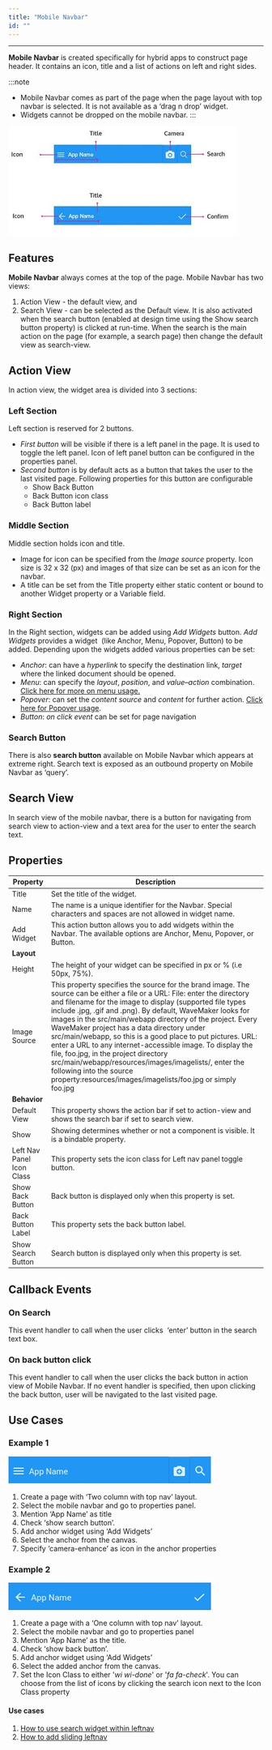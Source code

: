 ```yaml
---
title: "Mobile Navbar"
id: ""
---
```

---

**Mobile Navbar** is created specifically for hybrid apps to construct page header. It contains an icon, title and a list of actions on left and right sides.

:::note
- Mobile Navbar comes as part of the page when the page layout with top navbar is selected. It is not available as a ‘drag n drop’ widget.
- Widgets cannot be dropped on the mobile navbar.
:::

[![](/learn/assets/Navbar_struct.jpg)](/learn/assets/Navbar_struct.jpg)

## Features

**Mobile Navbar** always comes at the top of the page. Mobile Navbar has two views:

1. Action View - the default view, and
2. Search View - can be selected as the Default view. It is also activated when the search button (enabled at design time using the Show search button property) is clicked at run-time. When the search is the main action on the page (for example, a search page) then change the default view as search-view.

## Action View

In action view, the widget area is divided into 3 sections:

### Left Section
Left section is reserved for 2 buttons.
- _First button_ will be visible if there is a left panel in the page. It is used to toggle the left panel. Icon of left panel button can be configured in the properties panel.
- _Second button_ is by default acts as a button that takes the user to the last visited page. Following properties for this button are configurable
    - Show Back Button
    - Back Button icon class
    - Back Button label

### Middle Section
Middle section holds icon and title.
- Image for icon can be specified from the _Image source_ property. Icon size is 32 x 32 (px) and images of that size can be set as an icon for the navbar.
- A title can be set from the Title property either static content or bound to another Widget property or a Variable field.

### Right Section
In the Right section, widgets can be added using _Add Widgets_ button. _Add Widgets_ provides a widget  (like Anchor, Menu, Popover, Button) to be added. Depending upon the widgets added various properties can be set:
- _Anchor_: can have a _hyperlink_ to specify the destination link, _target_ where the linked document should be opened.
- _Menu_: can specify the _layout_, _position_, and _value_–_action_ combination. [Click here for more on menu usage.](/learn/dropdown-menu/)
- _Popover_: can set the _content source_ and _content_ for further action. [Click here for Popover usage](/learn/popover-widget/).
- _Button_: _on click event_ can be set for page navigation

### Search Button
There is also **search button** available on Mobile Navbar which appears at extreme right. Search text is exposed as an outbound property on Mobile Navbar as ‘query’.

## Search View

In search view of the mobile navbar, there is a button for navigating from search view to action-view and a text area for the user to enter the search text.

## Properties

| **Property** | **Description** |
| --- | --- |
| Title | Set the title of the widget. |
| Name | The name is a unique identifier for the Navbar. Special characters and spaces are not allowed in widget name. |
| Add Widget | This action button allows you to add widgets within the Navbar. The available options are Anchor, Menu, Popover, or Button. |
| **Layout** ||
| Height | The height of your widget can be specified in px or % (i.e 50px, 75%). |
| Image Source | This property specifies the source for the brand image. The source can be either a file or a URL: File: enter the directory and filename for the image to display (supported file types include .jpg, .gif and .png). By default, WaveMaker looks for images in the src/main/webapp directory of the project. Every WaveMaker project has a data directory under src/main/webapp, so this is a good place to put pictures. URL: enter a URL to any internet-accessible image. To display the file, foo.jpg, in the project directory src/main/webapp/resources/images/imagelists/, enter the following into the source property:resources/images/imagelists/foo.jpg or simply foo.jpg |
| **Behavior** ||
| Default View | This property shows the action bar if set to action-view and shows the search bar if set to search view. |
| Show | Showing determines whether or not a component is visible. It is a bindable property. |
| Left Nav Panel Icon Class | This property sets the icon class for Left nav panel toggle button. |
| Show Back Button | Back button is displayed only when this property is set. |
| Back Button Label | This property sets the back button label. |
| Show Search Button | Search button is displayed only when this property is set. |

## Callback Events

### On Search
This event handler to call when the user clicks  ‘enter’ button in the search text box.

### On back button click
This event handler to call when the user clicks the back button in action view of Mobile Navbar. If no event handler is specified, then upon clicking the back button, user will be navigated to the last visited page.

## Use Cases

### Example 1

[![](/learn/assets/navbar_usage1.png)](/learn/assets/navbar_usage1.png)

1. Create a page with ‘Two column with top nav’ layout.
2. Select the mobile navbar and go to properties panel.
3. Mention ‘App Name’ as title
4. Check ‘show search button’.
5. Add anchor widget using ‘Add Widgets’
6. Select the anchor from the canvas.
7. Specify ‘camera-enhance’ as icon in the anchor properties

### Example 2

[![](/learn/assets/navbar_usage2.png)](/learn/assets/navbar_usage2.png)

1. Create a page with a ‘One column with top nav’ layout.
2. Select the mobile navbar and go to properties panel
3. Mention ‘App Name’ as the title.
4. Check ‘show back button’.
5. Add anchor widget using ‘Add Widgets’
6. Select the added anchor from the canvas.
7. Set the Icon Class to either '_wi wi-done_' or '_fa fa-check_'. You can choose from the list of icons by clicking the search icon next to the Icon Class property

#### Use cases

1. [How to use search widget within leftnav](/learn/how-tos/using-search-widget-within-navbar/)
2. [How to add sliding leftnav](/learn/how-tos/sliding-leftnav-mobile-app/)
